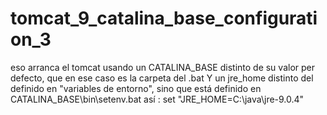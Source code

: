 # tomcat_9_catalina_base_configuration_3

eso arranca el tomcat usando un CATALINA_BASE distinto de su valor per defecto, que en ese caso es la carpeta del .bat
Y un jre_home distinto del definido en "variables de entorno", sino que está definido en CATALINA_BASE\bin\setenv.bat así : set "JRE_HOME=C:\java\jre-9.0.4"
